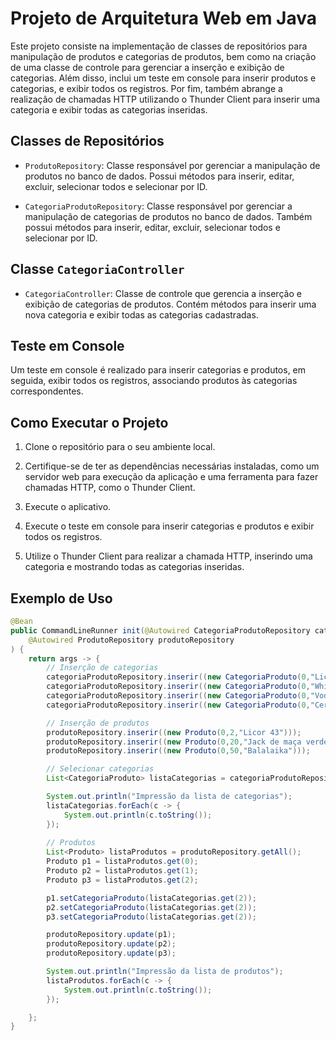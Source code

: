 # Projeto de Arquitetura Web em Java

Este projeto consiste na implementação de classes de repositórios para manipulação de produtos e categorias de produtos, bem como na criação de uma classe de controle para gerenciar a inserção e exibição de categorias. Além disso, inclui um teste em console para inserir produtos e categorias, e exibir todos os registros. Por fim, também abrange a realização de chamadas HTTP utilizando o Thunder Client para inserir uma categoria e exibir todas as categorias inseridas.

## Classes de Repositórios

- `ProdutoRepository`: Classe responsável por gerenciar a manipulação de produtos no banco de dados. Possui métodos para inserir, editar, excluir, selecionar todos e selecionar por ID.

- `CategoriaProdutoRepository`: Classe responsável por gerenciar a manipulação de categorias de produtos no banco de dados. Também possui métodos para inserir, editar, excluir, selecionar todos e selecionar por ID.

## Classe `CategoriaController`

- `CategoriaController`: Classe de controle que gerencia a inserção e exibição de categorias de produtos. Contém métodos para inserir uma nova categoria e exibir todas as categorias cadastradas.

## Teste em Console

Um teste em console é realizado para inserir categorias e produtos, em seguida, exibir todos os registros, associando produtos às categorias correspondentes.

## Como Executar o Projeto

1. Clone o repositório para o seu ambiente local.

2. Certifique-se de ter as dependências necessárias instaladas, como um servidor web para execução da aplicação e uma ferramenta para fazer chamadas HTTP, como o Thunder Client.

3. Execute o aplicativo.

4. Execute o teste em console para inserir categorias e produtos e exibir todos os registros.

5. Utilize o Thunder Client para realizar a chamada HTTP, inserindo uma categoria e mostrando todas as categorias inseridas.

## Exemplo de Uso

```java
@Bean
public CommandLineRunner init(@Autowired CategoriaProdutoRepository categoriaProdutoRepository,
    @Autowired ProdutoRepository produtoRepository
) {
    return args -> {
        // Inserção de categorias
        categoriaProdutoRepository.inserir((new CategoriaProduto(0,"Licor","Uma bebida alcoolica adocicada")));
        categoriaProdutoRepository.inserir((new CategoriaProduto(0,"Whisky","Bebida destilada de rico")));
        categoriaProdutoRepository.inserir((new CategoriaProduto(0,"Vodka","Destilado cristalino")));
        categoriaProdutoRepository.inserir((new CategoriaProduto(0,"Cerveja","Paladares rustícos")));

        // Inserção de produtos
        produtoRepository.inserir((new Produto(0,2,"Licor 43")));
        produtoRepository.inserir((new Produto(0,20,"Jack de maça verde")));
        produtoRepository.inserir((new Produto(0,50,"Balalaika")));

        // Selecionar categorias 
        List<CategoriaProduto> listaCategorias = categoriaProdutoRepository.getAll();

        System.out.println("Impressão da lista de categorias");
        listaCategorias.forEach(c -> {
            System.out.println(c.toString());
        });
        
        // Produtos 
        List<Produto> listaProdutos = produtoRepository.getAll();
        Produto p1 = listaProdutos.get(0);
        Produto p2 = listaProdutos.get(1);
        Produto p3 = listaProdutos.get(2);

        p1.setCategoriaProduto(listaCategorias.get(2));
        p2.setCategoriaProduto(listaCategorias.get(2));
        p3.setCategoriaProduto(listaCategorias.get(2));

        produtoRepository.update(p1);
        produtoRepository.update(p2);
        produtoRepository.update(p3);

        System.out.println("Impressão da lista de produtos");
        listaProdutos.forEach(c -> {
            System.out.println(c.toString());
        });

    };
}
